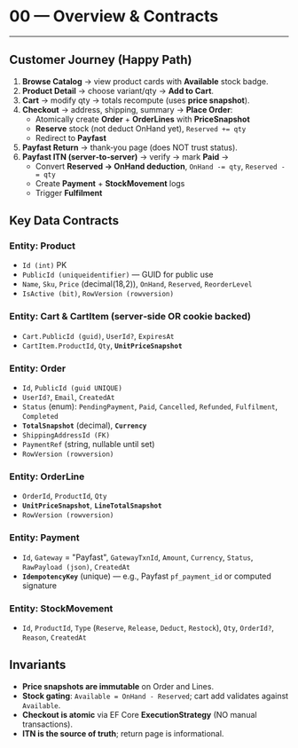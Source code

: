 # 00 — Overview & Contracts



---


## Customer Journey (Happy Path)
1) **Browse Catalog** → view product cards with **Available** stock badge.
2) **Product Detail** → choose variant/qty → **Add to Cart**.
3) **Cart** → modify qty → totals recompute (uses **price snapshot**).
4) **Checkout** → address, shipping, summary → **Place Order**:
   - Atomically create **Order** + **OrderLines** with **PriceSnapshot**
   - **Reserve** stock (not deduct OnHand yet), `Reserved += qty`
   - Redirect to **Payfast**
5) **Payfast Return** → thank‑you page (does NOT trust status).
6) **Payfast ITN (server‑to‑server)** → verify → mark **Paid** →
   - Convert **Reserved → OnHand deduction**, `OnHand -= qty`, `Reserved -= qty`
   - Create **Payment** + **StockMovement** logs
   - Trigger **Fulfilment**

## Key Data Contracts
### Entity: Product
- `Id (int)` PK
- `PublicId (uniqueidentifier)` — GUID for public use
- `Name`, `Sku`, `Price` (decimal(18,2)), `OnHand`, `Reserved`, `ReorderLevel`
- `IsActive (bit)`, `RowVersion (rowversion)`

### Entity: Cart & CartItem (server‑side OR cookie backed)
- `Cart.PublicId (guid)`, `UserId?`, `ExpiresAt`
- `CartItem.ProductId`, `Qty`, **`UnitPriceSnapshot`**

### Entity: Order
- `Id`, `PublicId (guid UNIQUE)`
- `UserId?`, `Email`, `CreatedAt`
- `Status` (enum): `PendingPayment`, `Paid`, `Cancelled`, `Refunded`, `Fulfilment`, `Completed`
- **`TotalSnapshot`** (decimal), **`Currency`**
- `ShippingAddressId (FK)`
- `PaymentRef` (string, nullable until set)
- `RowVersion (rowversion)`

### Entity: OrderLine
- `OrderId`, `ProductId`, `Qty`
- **`UnitPriceSnapshot`**, **`LineTotalSnapshot`**
- `RowVersion (rowversion)`

### Entity: Payment
- `Id`, `Gateway` = "Payfast", `GatewayTxnId`, `Amount`, `Currency`, `Status`, `RawPayload (json)`, `CreatedAt`
- **`IdempotencyKey`** (unique) — e.g., Payfast `pf_payment_id` or computed signature

### Entity: StockMovement
- `Id`, `ProductId`, `Type` (`Reserve`, `Release`, `Deduct`, `Restock`), `Qty`, `OrderId?`, `Reason`, `CreatedAt`

## Invariants
- **Price snapshots are immutable** on Order and Lines.
- **Stock gating**: `Available = OnHand - Reserved`; cart add validates against `Available`.
- **Checkout is atomic** via EF Core **ExecutionStrategy** (NO manual transactions).
- **ITN is the source of truth**; return page is informational.
